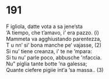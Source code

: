 # 191
  
F igliola, datte vota a sa jene‘sta  
‘A tiempo, che t’amavo, i’ era pazzo. (i)  
Mammeta va agghiustando parentezza,  
T u nn’ si’ bona manche pe‘ vajasse, (2)  
Si nu’ tiene creanza, i’ te ne ’mpara:  
Si tu nu’ parle poco, abbusche 'nfaccia.  
Nu" piglia tante botte ’na galessa;  
Quante ciefere pigiie int‘a ’sa massa.. (3)  
  

